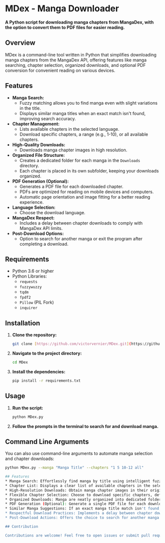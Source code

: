 # MDex - Manga Downloader

**A Python script for downloading manga chapters from MangaDex, with the option to convert them to PDF files for easier reading.**

## Overview

MDex is a command-line tool written in Python that simplifies downloading manga chapters from the MangaDex API, offering features like manga searching, chapter selection, organized downloads, and optional PDF conversion for convenient reading on various devices.

## Features

* **Manga Search:**
    * Fuzzy matching allows you to find manga even with slight variations in the title.
    * Displays similar manga titles when an exact match isn't found, improving search accuracy.
* **Chapter Management:**
    * Lists available chapters in the selected language.
    * Download specific chapters, a range (e.g., 1-10), or all available chapters.
* **High-Quality Downloads:**
    * Downloads manga chapter images in high resolution.
* **Organized File Structure:**
    * Creates a dedicated folder for each manga in the `Downloads` directory.
    * Each chapter is placed in its own subfolder, keeping your downloads organized.
* **PDF Generation (Optional):**
    * Generates a PDF file for each downloaded chapter.
    * PDFs are optimized for reading on mobile devices and computers.
    * Automatic page orientation and image fitting for a better reading experience.
* **Language Selection:**
    * Choose the download language.
* **MangaDex Respect:**
    * Includes a delay between chapter downloads to comply with MangaDex API limits.
* **Post-Download Options:**
    * Option to search for another manga or exit the program after completing a download.

## Requirements

* Python 3.6 or higher
* Python Libraries:
    * `requests`
    * `fuzzywuzzy`
    * `tqdm`
    * `fpdf2`
    * `Pillow` (PIL Fork)
    * `inquirer`

## Installation

1.  **Clone the repository:**

    ```bash
    git clone [https://github.com/victorvernier/MDex.git](https://github.com/victorvernier/MDex.git)
    ```

2.  **Navigate to the project directory:**

    ```bash
    cd MDex
    ```

3.  **Install the dependencies:**

    ```bash
    pip install -r requirements.txt
    ```

## Usage

1.  **Run the script:**

    ```bash
    python MDex.py
    ```

2.  **Follow the prompts in the terminal to search for and download manga.**

## Command Line Arguments

You can also use command-line arguments to automate manga selection and chapter downloads:

```bash
python MDex.py --manga "Manga Title" --chapters "1 5 10-12 all"

## Features
* Manga Search: Effortlessly find manga by title using intelligent fuzzy matching.
* Chapter List: Displays a clear list of available chapters in the selected language.
* High-Resolution Downloads: Obtain manga chapter images in their original, high-resolution quality.
* Flexible Chapter Selection: Choose to download specific chapters, define a range (e.g., 1-10), or download all available chapters.
* Organized Downloads: Manga are neatly organized into dedicated folders within the Downloads directory, with each chapter residing in its own subfolder containing the downloaded images.
* PDF Generation (Optional): Generate a single PDF file for each downloaded chapter, optimized for comfortable reading on mobile devices and computers with automatic page orientation and image fitting.
* Similar Manga Suggestions: If an exact manga title match isn't found, a list of similar titles is provided to aid your search.
* Respectful Download Practices: Implements a delay between chapter downloads to adhere to MangaDex server rate limits.
* Post-Download Actions: Offers the choice to search for another manga or exit the application upon completion of a download.

## Contribution

Contributions are welcome! Feel free to open issues or submit pull requests to suggest improvements, report bugs, or add new 1  features. Please ensure your code follows the project's coding style and includes appropriate tests if you are adding new functionality.
